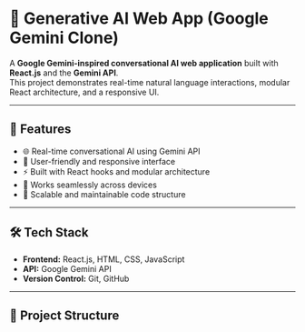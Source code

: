 # 🤖 Generative AI Web App (Google Gemini Clone)

A **Google Gemini-inspired conversational AI web application** built with **React.js** and the **Gemini API**.  
This project demonstrates real-time natural language interactions, modular React architecture, and a responsive UI.

---

## 🚀 Features
- 🌐 Real-time conversational AI using Gemini API  
- 🎨 User-friendly and responsive interface  
- ⚡ Built with React hooks and modular architecture  
- 📱 Works seamlessly across devices  
- 🔧 Scalable and maintainable code structure  

---

## 🛠️ Tech Stack
- **Frontend:** React.js, HTML, CSS, JavaScript  
- **API:** Google Gemini API  
- **Version Control:** Git, GitHub  

---



## 📂 Project Structure

